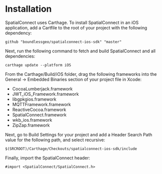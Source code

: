 # Installation

SpatialConnect uses Carthage. To install SpatialConnect in an iOS application, add a Cartfile to the root of your project with the following dependency:

`github "boundlessgeo/spatialconnect-ios-sdk" "master"`

Next, run the following command to fetch and build SpatialConnect and all dependencies:

`carthage update --platform iOS`

From the Carthage/Build/iOS folder, drag the following frameworks into the General -> Embedded Binaries section of your project file in Xcode:

- CocoaLumberjack.framework
- JWT_iOS_Framework.framework
- libgpkgios.framework
- MQTTFramework.framework
- ReactiveCocoa.framework
- SpatialConnect.framework
- wkb_ios.framework
- ZipZap.framework

Next, go to Build Settings for your project and add a Header Search Path value for the following path, and select recursive:

`$(SRCROOT)/Carthage/Checkouts/spatialconnect-ios-sdk/include`

Finally, import the SpatialConnect header:

`#import <SpatialConnect/SpatialConnect.h>`